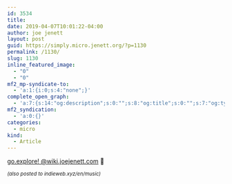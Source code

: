 ```yaml
---
id: 3534
title: 
date: 2019-04-07T10:01:22-04:00
author: joe jenett
layout: post
guid: https://simply.micro.jenett.org/?p=1130
permalink: /1130/
slug: 1130
inline_featured_image:
  - "0"
  - "0"
mf2_mp-syndicate-to:
  - 'a:1:{i:0;s:4:"none";}'
complete_open_graph:
  - 'a:7:{s:14:"og:description";s:0:"";s:8:"og:title";s:0:"";s:7:"og:type";s:0:"";s:12:"twitter:card";s:7:"summary";s:15:"twitter:creator";s:0:"";s:19:"twitter:description";s:0:"";s:8:"og:image";s:0:"";}'
mf2_syndication:
  - 'a:0:{}'
categories:
  - micro
kind:
  - Article
---
```

[go.explore! @wiki.joejenett.com](https://wiki.joejenett.com/go.explore:04-05-19 "go.explore! @wiki.joejenett.com") 🎵

<small><em>(also posted to <a class="u-syndication" title="site gone? 04/17/23">indieweb.xyz/en/music</a>)</em></small>